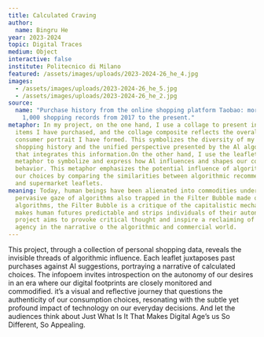 ```yaml
---
title: Calculated Craving
author:
  name: Bingru He
year: 2023-2024
topic: Digital Traces
medium: Object
interactive: false
institute: Politecnico di Milano
featured: /assets/images/uploads/2023-2024-26_he_4.jpg
images:
  - /assets/images/uploads/2023-2024-26_he_5.jpg
  - /assets/images/uploads/2023-2024-26_he_2.jpg
source:
  name: "Purchase history from the online shopping platform Taobao: more than
    1,000 shopping records from 2017 to the present."
metaphor: In my project, on the one hand, I use a collage to present individual
  items I have purchased, and the collage composite reflects the overall
  consumer portrait I have formed. This symbolizes the diversity of my personal
  shopping history and the unified perspective presented by the Al algorithm
  that integrates this information.On the other hand, I use the leaflet" as a
  metaphor to symbolize and express how Al influences and shapes our consumer
  behavior. This metaphor emphasizes the potential influence of algorithms on
  our choices by comparing the similarities between algorithmic recommendations
  and supermarket leaflets.
meaning: Today, human beings have been alienated into commodities under the
  pervasive gaze of algorithms also trapped in the Filter Bubble made of
  algorithms, the Filter Bubble is a critique of the capitalistic mechanism that
  makes human futures predictable and strips individuals of their autonomy. My
  project aims to provoke critical thought and inspire a reclaiming of personal
  agency in the narrative o the algorithmic and commercial world.
---
```

This project, through a collection of personal shopping data, reveals the invisible threads of algorithmic influence. Each leaflet juxtaposes past purchases against AI suggestions, portraying a narrative of calculated choices. The infopoem invites introspection on the autonomy of our desires in an era where our digital footprints are closely monitored and commodified. it’s a visual and reflective journey that questions the authenticity of our consumption choices, resonating with the subtle yet profound impact of technology on our everyday decisions. And let the audiences think about Just What Is It That Makes Digital Age’s us So Different, So Appealing.